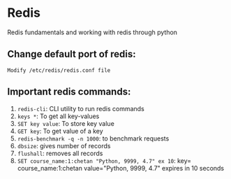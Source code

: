 # Redis
Redis fundamentals and working with redis through python

## Change default port of redis: 
    Modify /etc/redis/redis.conf file

## Important redis commands:

1. `redis-cli`: CLI utility to run redis commands
2. `keys *`: To get all key-values
3. `SET key value`: To store key value
4. `GET key`: To get value of a key
5. `redis-benchmark -q -n 1000`: to benchmark requests
6. `dbsize`: gives number of records
7. `flushall`: removes all records
8. `SET course_name:1:chetan "Python, 9999, 4.7" ex 10`: 
    key= course_name:1:chetan
    value="Python, 9999, 4.7"
    expires in 10 seconds